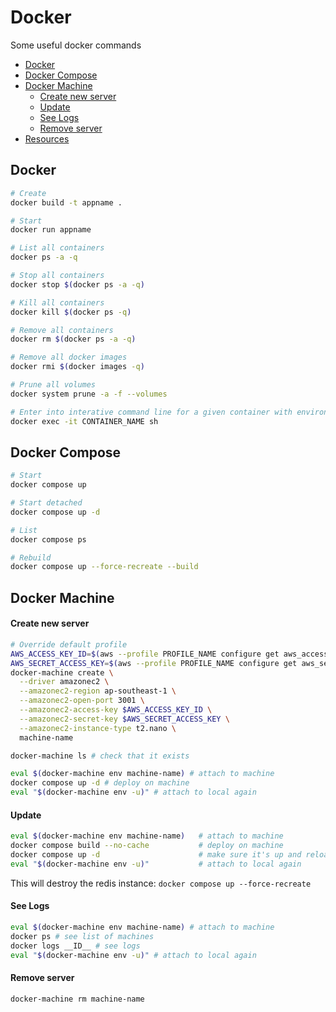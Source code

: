 ---
---

# Docker

Some useful docker commands

- [Docker](#docker)
- [Docker Compose](#docker-compose)
- [Docker Machine](#docker-machine)
  - [Create new server](#create-new-server)
  - [Update](#update)
  - [See Logs](#see-logs)
  - [Remove server](#remove-server)
- [Resources](#resources)

## Docker

```sh
# Create
docker build -t appname .

# Start
docker run appname

# List all containers
docker ps -a -q

# Stop all containers
docker stop $(docker ps -a -q)

# Kill all containers
docker kill $(docker ps -q)

# Remove all containers
docker rm $(docker ps -a -q)

# Remove all docker images
docker rmi $(docker images -q)

# Prune all volumes
docker system prune -a -f --volumes

# Enter into interative command line for a given container with environment variables loaded.
docker exec -it CONTAINER_NAME sh
```

## Docker Compose

```sh
# Start
docker compose up

# Start detached
docker compose up -d

# List
docker compose ps

# Rebuild
docker compose up --force-recreate --build
```

## Docker Machine

#### Create new server

```sh
# Override default profile
AWS_ACCESS_KEY_ID=$(aws --profile PROFILE_NAME configure get aws_access_key_id)
AWS_SECRET_ACCESS_KEY=$(aws --profile PROFILE_NAME configure get aws_secret_access_key)
docker-machine create \
  --driver amazonec2 \
  --amazonec2-region ap-southeast-1 \
  --amazonec2-open-port 3001 \
  --amazonec2-access-key $AWS_ACCESS_KEY_ID \
  --amazonec2-secret-key $AWS_SECRET_ACCESS_KEY \
  --amazonec2-instance-type t2.nano \
  machine-name

docker-machine ls # check that it exists

eval $(docker-machine env machine-name) # attach to machine
docker compose up -d # deploy on machine
eval "$(docker-machine env -u)" # attach to local again
```

#### Update

```sh
eval $(docker-machine env machine-name)   # attach to machine
docker compose build --no-cache           # deploy on machine
docker compose up -d                      # make sure it's up and reloads config
eval "$(docker-machine env -u)"           # attach to local again
```

This will destroy the redis instance: `docker compose up --force-recreate`

#### See Logs

```sh
eval $(docker-machine env machine-name) # attach to machine
docker ps # see list of machines
docker logs __ID__ # see logs
eval "$(docker-machine env -u)" # attach to local again
```

#### Remove server

```sh
docker-machine rm machine-name
```
